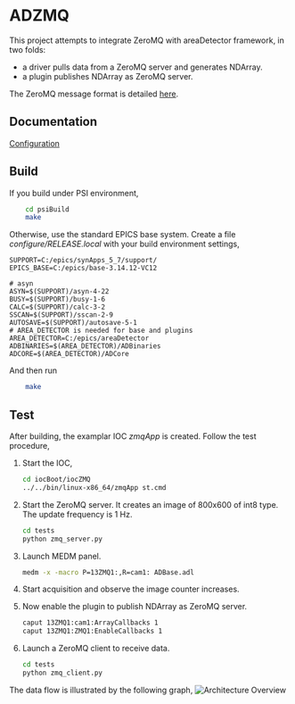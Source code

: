 ADZMQ
=====

This project attempts to integrate ZeroMQ with areaDetector framework, in two folds:

* a driver pulls data from a ZeroMQ server and generates NDArray.
* a plugin publishes NDArray as ZeroMQ server.

The ZeroMQ message format is detailed [here](https://github.com/datastreaming/htypes/blob/master/array-1.0.md).


Documentation
-------------
[Configuration](documentation/Usage.md)


Build
-----
If you build under PSI environment, 
```bash
    cd psiBuild
    make
```

Otherwise, use the standard EPICS base system. Create a file *configure/RELEASE.local* with your build environment settings,
```
SUPPORT=C:/epics/synApps_5_7/support/
EPICS_BASE=C:/epics/base-3.14.12-VC12

# asyn
ASYN=$(SUPPORT)/asyn-4-22
BUSY=$(SUPPORT)/busy-1-6
CALC=$(SUPPORT)/calc-3-2
SSCAN=$(SUPPORT)/sscan-2-9
AUTOSAVE=$(SUPPORT)/autosave-5-1
# AREA_DETECTOR is needed for base and plugins
AREA_DETECTOR=C:/epics/areaDetector
ADBINARIES=$(AREA_DETECTOR)/ADBinaries
ADCORE=$(AREA_DETECTOR)/ADCore
```
And then run
```bash
    make
```

Test
----

After building, the examplar IOC *zmqApp* is created. Follow the test procedure,

1. Start the IOC, 
   ```bash
   cd iocBoot/iocZMQ
   ../../bin/linux-x86_64/zmqApp st.cmd
   ```

2. Start the ZeroMQ server. It creates an image of 800x600 of int8 type. The update
frequency is 1 Hz. 
   ```bash
   cd tests
   python zmq_server.py
   ```

3. Launch MEDM panel.
   ```bash
   medm -x -macro P=13ZMQ1:,R=cam1: ADBase.adl
   ```

4. Start acquisition and observe the image counter increases.

5. Now enable the plugin to publish NDArray as ZeroMQ server.
   ```bash
   caput 13ZMQ1:cam1:ArrayCallbacks 1
   caput 13ZMQ1:ZMQ1:EnableCallbacks 1
   ```

6. Launch a ZeroMQ client to receive data.
   ```bash
   cd tests
   python zmq_client.py
   ```

The data flow is illustrated by the following graph,
![Architecture Overview](documentation/Architecture.png)
